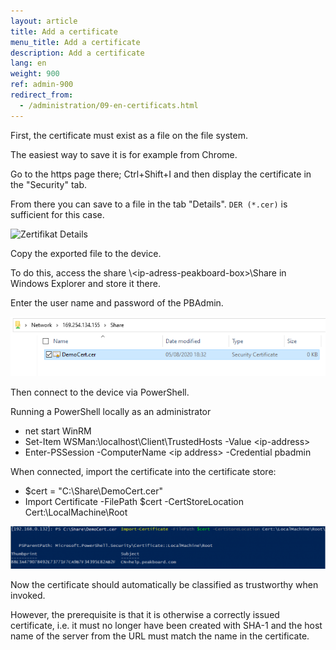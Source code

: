 ```yaml
---
layout: article
title: Add a certificate
menu_title: Add a certificate
description: Add a certificate
lang: en
weight: 900
ref: admin-900
redirect_from:
  - /administration/09-en-certificats.html
---
```


First, the certificate must exist as a file on the file system.

The easiest way to save it is for example from Chrome.



Go to the https page there; Ctrl+Shift+I and then display the certificate in the "Security" tab.

From there you can save to a file in the tab "Details". `DER (*.cer)` is sufficient for this case.

![Zertifikat Details](/assets/images/admin/certificates/zertifikat-details.png)

Copy the exported file to the device.

To do this, access the share \\\<ip-adress-peakboard-box>\Share in Windows Explorer and store it there.

Enter the user name and password of the PBAdmin.

![Window Explorer](/assets/images/admin/certificates/windows-explorer2.png)

Then connect to the device via PowerShell.

Running a PowerShell locally as an administrator

* net start WinRM
* Set-Item WSMan:\localhost\Client\TrustedHosts -Value \<ip-address\>
* Enter-PSSession -ComputerName \<ip address\> -Credential pbadmin

When connected, import the certificate into the certificate store:

* $cert = "C:\Share\DemoCert.cer"  
* Import Certificate -FilePath $cert -CertStoreLocation Cert:\LocalMachine\Root

![PowerShell](/assets/images/admin/certificates/powershell2.png)

Now the certificate should automatically be classified as trustworthy when invoked.

However, the prerequisite is that it is otherwise a correctly issued certificate, i.e. it must no longer have been created with SHA-1 and the host name of the server from the URL must match the name in the certificate.
